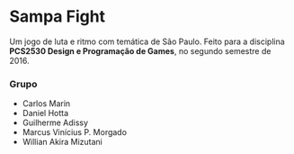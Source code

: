 

# Sampa Fight

Um jogo de luta e ritmo com temática de São Paulo.
Feito para a disciplina **PCS2530 Design e Programação de Games**,
no segundo semestre de 2016.

### Grupo

+ Carlos Marin
+ Daniel Hotta
+ Guilherme Adissy
+ Marcus Vinícius P. Morgado
+ Willian Akira Mizutani
